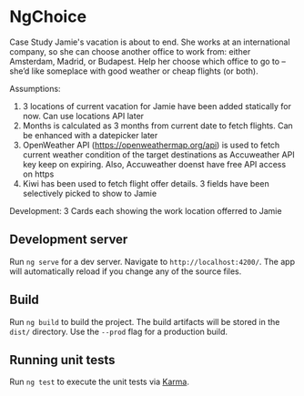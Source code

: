 # NgChoice

Case Study
Jamie's vacation is about to end. She works at an international company, so she can choose another office to work from: either Amsterdam, Madrid, or Budapest. Help her choose which office to go to – she’d like someplace with good weather or cheap flights (or both).

Assumptions:
1. 3 locations of current vacation for Jamie have been added statically for now. Can use locations API later
2. Months is calculated as 3 months from current date to fetch flights. Can be enhanced with a datepicker later
3. OpenWeather API (https://openweathermap.org/api) is used to fetch current weather condition of the target destinations as Accuweather API key keep on expiring. Also, Accuweather doenst have free API access on https
4. Kiwi has been used to fetch flight offer details. 3 fields have been selectively picked to show to Jamie

Development:
3 Cards each showing the work location offerred to Jamie

## Development server

Run `ng serve` for a dev server. Navigate to `http://localhost:4200/`. The app will automatically reload if you change any of the source files.


## Build

Run `ng build` to build the project. The build artifacts will be stored in the `dist/` directory. Use the `--prod` flag for a production build.

## Running unit tests

Run `ng test` to execute the unit tests via [Karma](https://karma-runner.github.io).
